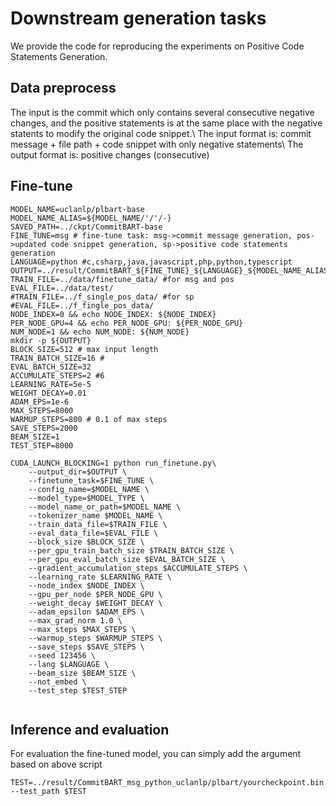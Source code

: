 # Downstream generation tasks
We provide the code for reproducing the experiments on Positive Code Statements Generation.
## Data preprocess
The input is the commit which only contains several consecutive negative changes, and the positive statements is at the same place with the negative statents to modify the original code snippet.\\
The input format is: commit message + file path + code snippet with only negative statements\\
The output format is: positive changes (consecutive)
## Fine-tune
```shell   
MODEL_NAME=uclanlp/plbart-base
MODEL_NAME_ALIAS=${MODEL_NAME/'/'/-}
SAVED_PATH=../ckpt/CommitBART-base
FINE_TUNE=msg # fine-tune task: msg->commit message generation, pos->updated code snippet generation, sp->positive code statements generation
LANGUAGE=python #c,csharp,java,javascript,php,python,typescript
OUTPUT=../result/CommitBART_${FINE_TUNE}_${LANGUAGE}_${MODEL_NAME_ALIAS}
TRAIN_FILE=../data/finetune_data/ #for msg and pos
EVAL_FILE=../data/test/
#TRAIN_FILE=../f_single_pos_data/ #for sp
#EVAL_FILE=../f_fingle_pos_data/
NODE_INDEX=0 && echo NODE_INDEX: ${NODE_INDEX}
PER_NODE_GPU=4 && echo PER_NODE_GPU: ${PER_NODE_GPU}
NUM_NODE=1 && echo NUM_NODE: ${NUM_NODE}
mkdir -p ${OUTPUT}
BLOCK_SIZE=512 # max input length
TRAIN_BATCH_SIZE=16 #
EVAL_BATCH_SIZE=32
ACCUMULATE_STEPS=2 #6
LEARNING_RATE=5e-5
WEIGHT_DECAY=0.01
ADAM_EPS=1e-6
MAX_STEPS=8000
WARMUP_STEPS=800 # 0.1 of max steps
SAVE_STEPS=2000 
BEAM_SIZE=1
TEST_STEP=8000

CUDA_LAUNCH_BLOCKING=1 python run_finetune.py\
    --output_dir=$OUTPUT \
    --finetune_task=$FINE_TUNE \
    --config_name=$MODEL_NAME \
    --model_type=$MODEL_TYPE \
    --model_name_or_path=$MODEL_NAME \
    --tokenizer_name $MODEL_NAME \
    --train_data_file=$TRAIN_FILE \
    --eval_data_file=$EVAL_FILE \
    --block_size $BLOCK_SIZE \
    --per_gpu_train_batch_size $TRAIN_BATCH_SIZE \
    --per_gpu_eval_batch_size $EVAL_BATCH_SIZE \
    --gradient_accumulation_steps $ACCUMULATE_STEPS \
    --learning_rate $LEARNING_RATE \
    --node_index $NODE_INDEX \
    --gpu_per_node $PER_NODE_GPU \
    --weight_decay $WEIGHT_DECAY \
    --adam_epsilon $ADAM_EPS \
    --max_grad_norm 1.0 \
    --max_steps $MAX_STEPS \
    --warmup_steps $WARMUP_STEPS \
    --save_steps $SAVE_STEPS \
    --seed 123456 \
    --lang $LANGUAGE \
    --beam_size $BEAM_SIZE \
    --not_embed \
    --test_step $TEST_STEP


```
## Inference and evaluation
For evaluation the fine-tuned model, you can simply add the argument based on above script
```shell  
TEST=../result/CommitBART_msg_python_uclanlp/plbart/yourcheckpoint.bin
--test_path $TEST
```